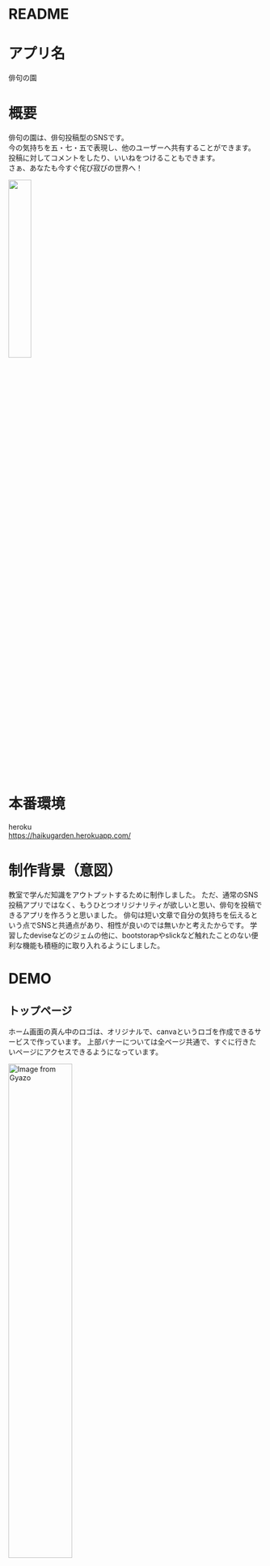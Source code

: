 # README

# アプリ名
 
俳句の園

# 概要
 
俳句の園は、俳句投稿型のSNSです。  
今の気持ちを五・七・五で表現し、他のユーザーへ共有することができます。    
投稿に対してコメントをしたり、いいねをつけることもできます。  
さぁ、あなたも今すぐ侘び寂びの世界へ！  
  
<img src="https://user-images.githubusercontent.com/56215139/99416311-13afd880-293c-11eb-8003-6f4f55db0e96.jpg" width=30%>  


 
# 本番環境
heroku  
https://haikugarden.herokuapp.com/  

# 制作背景（意図）
教室で学んだ知識をアウトプットするために制作しました。
ただ、通常のSNS投稿アプリではなく、もうひとつオリジナリティが欲しいと思い、俳句を投稿できるアプリを作ろうと思いました。
俳句は短い文章で自分の気持ちを伝えるという点でSNSと共通点があり、相性が良いのでは無いかと考えたからです。
学習したdeviseなどのジェムの他に、bootstorapやslickなど触れたことのない便利な機能も積極的に取り入れるようにしました。

# DEMO

## トップページ
ホーム画面の真ん中のロゴは、オリジナルで、canvaというロゴを作成できるサービスで作っています。
上部バナーについては全ページ共通で、すぐに行きたいページにアクセスできるようになっています。

<a href="https://gyazo.com/6e840c7409428cc6a56f7aeeb8244237"><img src="https://i.gyazo.com/6e840c7409428cc6a56f7aeeb8244237.jpg" alt="Image from Gyazo" width="50%"/></a>

## 新規登録画面
新規登録画面はdeviseで作成しました。上部バナーもしくはサインイン画面のボタンから新規登録画面に飛ぶことができます。  

サインイン  

<a href="https://gyazo.com/a2a371e45d34a1e5f59c650a560aa6c1"><img src="https://i.gyazo.com/a2a371e45d34a1e5f59c650a560aa6c1.png" alt="Image from Gyazo" width="30%"/></a>  
新規登録  

<a href="https://gyazo.com/22ccc2fce3dd1280395b18b95438a9a3"><img src="https://i.gyazo.com/22ccc2fce3dd1280395b18b95438a9a3.png" alt="Image from Gyazo" width="30%"/></a>  


## 投稿画面
画像と、一の句〜三の句を記入します。  
任意でコメントも書き込め、こちらは詳細画面で確認できます。  

<a href="https://gyazo.com/52d225610e2e5b6e1ada9a61002d432e"><img src="https://i.gyazo.com/52d225610e2e5b6e1ada9a61002d432e.jpg" alt="Image from Gyazo" width="50%"/></a>


## 一覧画面
投稿の一覧を確認できます。slickを使いスライドして投稿を閲覧できるようになっています。  
俳句をクリックすると詳細を確認できます。  

![3116f75d77faa276025d52a64732dcf0](https://user-images.githubusercontent.com/56215139/99906535-04090900-2d1b-11eb-8b35-50c8f6281e6d.gif)  

また、過去の投稿に関してはページの下で確認できるようにしています。こちらは投稿時間もしくは、いいねの数でソートできるようになっています。  

<a href="https://gyazo.com/86318b4ba6ae4072ec99016b5aa94952"><img src="https://i.gyazo.com/86318b4ba6ae4072ec99016b5aa94952.png" alt="Image from Gyazo" width="50%"/></a>  

## 詳細画面  
詳細画面では、投稿のより詳しい情報を見ることができます。投稿画面でコメントを入力した場合、こちらに表示されます。
また、閲覧者はこちらで投稿にいいねをしたりコメントを残すこともできます。  
<a href="https://gyazo.com/c8ceaa9afb7edbc1b544e14d6fcbb15f"><img src="https://i.gyazo.com/c8ceaa9afb7edbc1b544e14d6fcbb15f.jpg" alt="Image from Gyazo" width="50%"/></a>

コメント機能  
<a href="https://gyazo.com/a58a19d02282c5e579ccc14551fb9d9d"><img src="https://i.gyazo.com/a58a19d02282c5e579ccc14551fb9d9d.png" alt="Image from Gyazo" width="50%"/></a>  



# 工夫したポイント
・俳句ということで和風のイメージを大切にしました。背景は自然の風景、俳句の枠もかるたのようなデザインにし、世界観を壊さないようにしました。
・SNSは思ったことをすぐに形にできることが大切だと考え、上部にバナーを設けていつでも好きなページに飛べるようにしました。



# 使用技術（開発環境）

## バックエンド
Ruby,Ruby on Rails
## フロントエンド
HTTP,Sass,JavaScript,JQuery,Ajax
## データベース
PostgreSQL 
## インフラ
heroku
## ソース管理
GitHub, GitHubDesktop
## テスト
RSpec
## エディタ
VSCode

# 課題や今後実装したいこと
・俳句のお題（画像）を投稿できて、他の人がお題に沿って俳句を作っていく機能を作りたい。
・和風の雰囲気をより強調するため、ビジュアル面を強化したい。


## usersテーブル

|Column|Type|Options|
|------|----|-------|
|name|string|null: false|
|email|string|null: false|

### Association
- has_many :tweets
- has_many :likes
- has_many :comments

## tweetsテーブル

|Column|Type|Options|
|------|----|-------|
|name|string|null: false|
|image|string|null: false|
|thirdphrase|string|null: false|
|secondphrase|string|null: false|
|firstphrase|string|null: false|
|user_id|integer|null: false, foreign_key: true|

### Association
- belongs_to :user
- has_many :likes
- has_many :comments

## commentsテーブル

|Column|Type|Options|
|------|----|-------|
|content|string|null: false|
|tweet_id|integer|null: false, foreign_key: true|
|user_id|integer|null: false, foreign_key: true|

### Association
- belongs_to :user
- belongs_to :tweet


## likesテーブル

|Column|Type|Options|
|------|----|-------|
|user_id|integer|null: false, foreign_key: true|
|tweet_id|integer|null: false, foreign_key: true|

### Association
- belongs_to :user
- belongs_to :tweet


